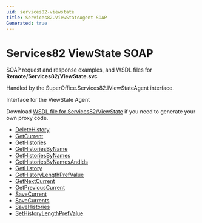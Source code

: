 ```yaml
---
uid: services82-viewstate
title: Services82.ViewStateAgent SOAP
Generated: true
---
```


# Services82 ViewState SOAP

SOAP request and response examples, and WSDL files for **Remote/Services82/ViewState.svc**

Handled by the <see cref="T:SuperOffice.Services82.IViewStateAgent">SuperOffice.Services82.IViewStateAgent</see> interface.

Interface for the ViewState Agent

Download [WSDL file for Services82/ViewState](../Services82-ViewState.md) if you need to generate your own proxy code.

* [DeleteHistory](DeleteHistory.md)
* [GetCurrent](GetCurrent.md)
* [GetHistories](GetHistories.md)
* [GetHistoriesByName](GetHistoriesByName.md)
* [GetHistoriesByNames](GetHistoriesByNames.md)
* [GetHistoriesByNamesAndIds](GetHistoriesByNamesAndIds.md)
* [GetHistory](GetHistory.md)
* [GetHistoryLengthPrefValue](GetHistoryLengthPrefValue.md)
* [GetNextCurrent](GetNextCurrent.md)
* [GetPreviousCurrent](GetPreviousCurrent.md)
* [SaveCurrent](SaveCurrent.md)
* [SaveCurrents](SaveCurrents.md)
* [SaveHistories](SaveHistories.md)
* [SetHistoryLengthPrefValue](SetHistoryLengthPrefValue.md)
